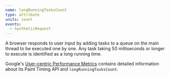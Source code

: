 ```yaml
---
name: longRunningTasksCount
type: attribute
units: count
events:
  - SyntheticRequest
---
```


A browser responds to user input by adding tasks to a queue on the main thread to be executed one by one. Any task taking 50 milliseconds or longer to execute is identified as a long running time.

Google's [User-centric Performance Metrics](https://developers.google.com/web/fundamentals/performance/user-centric-performance-metrics) contains detailed information about its Paint Timing API and `longRunningTasksCount`.